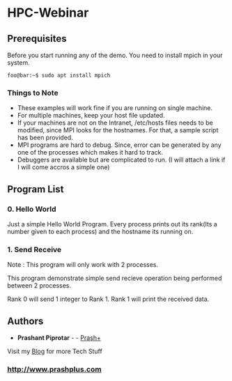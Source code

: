 # HPC-Webinar

## Prerequisites

Before you start running any of the demo. You need to install mpich in your system.
```console
foo@bar:~$ sudo apt install mpich
```
### Things to Note

* These examples will work fine if you are running on single machine.
* For multiple machines, keep your host file updated.
* If your machines are not on the Intranet, /etc/hosts files needs to be modified, since MPI looks for the hostnames. For that, a sample script has been provided.
* MPI programs are hard to debug. Since, error can be generated by any one of the processes which makes it hard to track.
* Debuggers are available but are complicated to run. (I will attach a link if I will come accros a simple one)

## Program List

### 0. Hello World

Just a simple Hello World Program. Every process prints out its rank(Its a number given to each process) and the hostname its running on.

### 1. Send Receive

Note :  This program will only work with 2 processes.

This program demonstrate simple send recieve operation being performed between 2 processes.

Rank 0 will send 1 integer to Rank 1.
Rank 1 will print the received data.


## Authors

* **Prashant Piprotar** - - [Prash+](https://github.com/prashplus)

Visit my [Blog](http://prashplus.blogspot.com) for more Tech Stuff
### http://www.prashplus.com